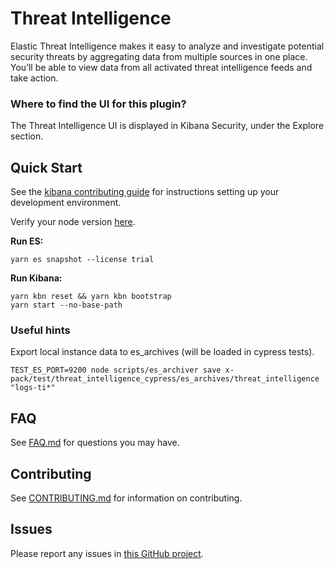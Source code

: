 # Threat Intelligence

Elastic Threat Intelligence makes it easy to analyze and investigate potential security threats by aggregating data from multiple sources in one place. You’ll be able to view data from all activated threat intelligence feeds and take action.

### Where to find the UI for this plugin?

The Threat Intelligence UI is displayed in Kibana Security, under the Explore section.

## Quick Start

See the [kibana contributing guide](https://github.com/elastic/kibana/blob/main/CONTRIBUTING.md) for instructions setting up your development environment.

Verify your node version [here](https://github.com/elastic/kibana/blob/main/.node-version).

**Run ES:**

`yarn es snapshot --license trial`

**Run Kibana:**

```
yarn kbn reset && yarn kbn bootstrap
yarn start --no-base-path
```

### Useful hints

Export local instance data to es_archives (will be loaded in cypress tests).

```
TEST_ES_PORT=9200 node scripts/es_archiver save x-pack/test/threat_intelligence_cypress/es_archives/threat_intelligence "logs-ti*"
```

## FAQ

See [FAQ.md](https://github.com/elastic/kibana/blob/main/x-pack/plugins/threat_intelligence/FAQ.md) for questions you may have.

## Contributing

See [CONTRIBUTING.md](https://github.com/elastic/kibana/blob/main/x-pack/plugins/threat_intelligence/CONTRIBUTING.md) for information on contributing.

## Issues

Please report any issues in [this GitHub project](https://github.com/orgs/elastic/projects/758/). 
